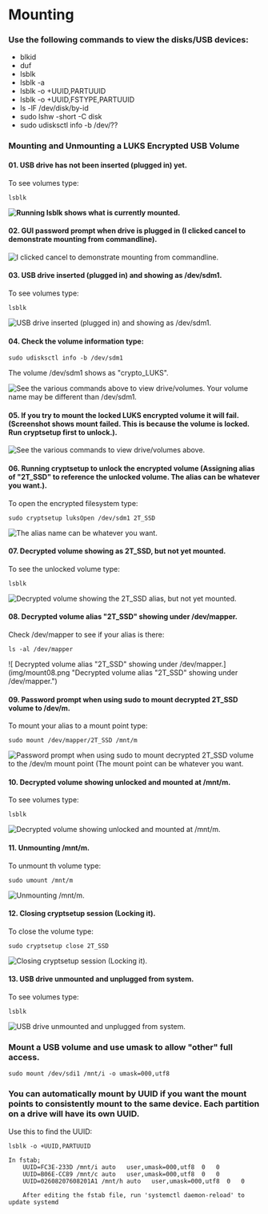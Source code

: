 # Mounting

### Use the following commands to view the disks/USB devices:

- blkid
- duf
- lsblk
- lsblk -a
- lsblk -o +UUID,PARTUUID
- lsblk -o +UUID,FSTYPE,PARTUUID
- ls -lF /dev/disk/by-id
- sudo lshw -short -C disk
- sudo udisksctl info -b /dev/??

### Mounting and Unmounting a LUKS Encrypted USB Volume
#### 01. USB drive has not been inserted (plugged in) yet.

To see volumes type:
```
lsblk
```

**<img src="../img/mount01.png" alt="Running lsblk shows what is currently mounted." />**<br />

#### 02. GUI password prompt when drive is plugged in (I clicked cancel to demonstrate mounting from commandline).

![ I clicked cancel to demonstrate mounting from commandline.](img/mount02.png "I clicked cancel to demonstrate mounting from commandline.")

#### 03. USB drive inserted (plugged in) and showing as /dev/sdm1.

To see volumes type:
```
lsblk
```

![ USB drive inserted (plugged in) and showing as /dev/sdm1.](img/mount03.png "USB drive inserted (plugged in) and showing as /dev/sdm1. Your volume name may be different than /dev/sdm1.")

#### 04. Check the volume information type:

```
sudo udisksctl info -b /dev/sdm1
```
The volume /dev/sdm1 shows as "crypto_LUKS".

![ See the various commands above to view drive/volumes. Your volume name may be different than /dev/sdm1.](img/mount04.png "See the various commands above to view drive/volumes. Your volume name may be different than /dev/sdm1.")

#### 05. If you try to mount the locked LUKS encrypted volume it will fail. (Screenshot shows mount failed. This is because the volume is locked. Run cryptsetup first to unlock.).

![ See the various commands to view drive/volumes above.](img/mount05.png "See the various commands to view drive/volumes above.")

#### 06. Running cryptsetup to unlock the encrypted volume (Assigning alias of "2T_SSD" to reference the unlocked volume. The alias can be whatever you want.).

To open the encrypted filesystem type:

```
sudo cryptsetup luksOpen /dev/sdm1 2T_SSD
```

![ The alias name can be whatever you want.](img/mount06.png "The alias name can be whatever you want.")

#### 07. Decrypted volume showing as 2T_SSD, but not yet mounted.

To see the unlocked volume type:
```
lsblk
```

![ Decrypted volume showing the 2T_SSD alias, but not yet mounted.](img/mount07.png "Decrypted volume showing the 2T_SSD alias, but not yet mounted.")

#### 08. Decrypted volume alias "2T_SSD" showing under /dev/mapper.

Check /dev/mapper to see if your alias is there:

```
ls -al /dev/mapper
```

![ Decrypted volume alias "2T_SSD" showing under /dev/mapper.](img/mount08.png "Decrypted volume alias "2T_SSD" showing under /dev/mapper.")

#### 09. Password prompt when using sudo to mount decrypted 2T_SSD volume to /dev/m.

To mount your alias to a mount point type:
```
sudo mount /dev/mapper/2T_SSD /mnt/m
```

![ Password prompt when using sudo to mount decrypted 2T_SSD volume to the /dev/m mount point (The mount point can be whatever you want.](img/mount09.png "Password prompt when using sudo to mount decrypted 2T_SSD volume to the /dev/m mount point (The mount point can be whatever you want.")

#### 10. Decrypted volume showing unlocked and mounted at /mnt/m.

To see volumes type:
```
lsblk
```

![ Decrypted volume showing unlocked and mounted at /mnt/m.](img/mount10.png "Decrypted volume showing unlocked and mounted at /mnt/m.")

#### 11. Unmounting /mnt/m.

To unmount th volume type:
```
sudo umount /mnt/m
```

![ Unmounting /mnt/m.](img/mount11.png "Unmounting /mnt/m.")

#### 12. Closing cryptsetup session (Locking it).

To close the volume type:
```
sudo cryptsetup close 2T_SSD
```

![ Closing cryptsetup session (Locking it).](img/mount12.png "Closing cryptsetup session (Locking it).")

#### 13. USB drive unmounted and unplugged from system.

To see volumes type:
```
lsblk
```

![ USB drive unmounted and unplugged from system.](img/mount13.png "USB drive unmounted and unplugged from system.")

### Mount a USB volume and use umask to allow "other" full access.

```
sudo mount /dev/sdi1 /mnt/i -o umask=000,utf8
```

### You can automatically mount by UUID if you want the mount points to consistently mount to the same device. Each partition on a drive will have its own UUID.
Use this to find the UUID:
```
lsblk -o +UUID,PARTUUID
```

```
In fstab;
	UUID=FC3E-233D /mnt/i auto   user,umask=000,utf8  0   0
	UUID=B06E-CC89 /mnt/c auto   user,umask=000,utf8  0   0
	UUID=02608207608201A1 /mnt/h auto   user,umask=000,utf8  0   0

	After editing the fstab file, run 'systemctl daemon-reload' to update systemd
```